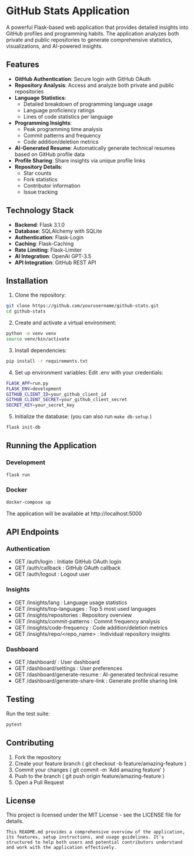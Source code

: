 # GitHub Stats Application

A powerful Flask-based web application that provides detailed insights into GitHub profiles and programming habits. The application analyzes both private and public repositories to generate comprehensive statistics, visualizations, and AI-powered insights.

## Features

- **GitHub Authentication**: Secure login with GitHub OAuth
- **Repository Analysis**: Access and analyze both private and public repositories
- **Language Statistics**: 
  - Detailed breakdown of programming language usage
  - Language proficiency ratings
  - Lines of code statistics per language
- **Programming Insights**:
  - Peak programming time analysis
  - Commit patterns and frequency
  - Code addition/deletion metrics
- **AI-Generated Resume**: Automatically generate technical resumes based on GitHub profile data
- **Profile Sharing**: Share insights via unique profile links
- **Repository Details**:
  - Star counts
  - Fork statistics
  - Contributor information
  - Issue tracking

## Technology Stack

- **Backend**: Flask 3.1.0
- **Database**: SQLAlchemy with SQLite
- **Authentication**: Flask-Login
- **Caching**: Flask-Caching
- **Rate Limiting**: Flask-Limiter
- **AI Integration**: OpenAI GPT-3.5
- **API Integration**: GitHub REST API

## Installation

1. Clone the repository:

```bash
git clone https://github.com/yourusername/github-stats.git
cd github-stats
```
2. Create and activate a virtual environment:

```bash
python -m venv venv
source venv/bin/activate
```
3. Install dependencies:
```bash
pip install -r requirements.txt
```
4. Set up environment variables:
Edit .env with your credentials:

```bash
FLASK_APP=run.py
FLASK_ENV=development
GITHUB_CLIENT_ID=your_github_client_id
GITHUB_CLIENT_SECRET=your_github_client_secret
SECRET_KEY=your_secret_key
```

5. Initialize the database: (you can also run `make db-setup` )
```bash
flask init-db
```
## Running the Application

### Development
```bash
flask run
```
### Docker
```bash
docker-compose up
```
The application will be available at http://localhost:5000

## API Endpoints

### Authentication

- GET /auth/login : Initiate GitHub OAuth login
- GET /auth/callback : GitHub OAuth callback
- GET /auth/logout : Logout user

### Insights

- GET /insights/lang : Language usage statistics
- GET /insights/top-languages : Top 5 most used languages
- GET /insights/repositories : Repository overview
- GET /insights/commit-patterns : Commit frequency analysis
- GET /insights/code-frequency : Code addition/deletion metrics
- GET /insights/repo/<repo_name> : Individual repository insights

### Dashboard

- GET /dashboard/ : User dashboard
- GET /dashboard/settings : User preferences
- GET /dashboard/generate-resume : AI-generated technical resume
- GET /dashboard/generate-share-link : Generate profile sharing link

## Testing
Run the test suite:
```bash
pytest
 ```

## Contributing
1. Fork the repository
2. Create your feature branch ( git checkout -b feature/amazing-feature )
3. Commit your changes ( git commit -m 'Add amazing feature' )
4. Push to the branch ( git push origin feature/amazing-feature )
5. Open a Pull Request

## License
This project is licensed under the MIT License - see the LICENSE file for details.

```plaintext
This README.md provides a comprehensive overview of the application, its features, setup instructions, and usage guidelines. It's structured to help both users and potential contributors understand and work with the application effectively.
```
